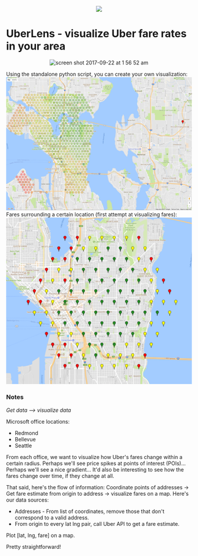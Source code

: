 <p align="center">
    <img src="https://user-images.githubusercontent.com/10917080/30120320-7c6aa6b4-92f6-11e7-9949-5479fa241969.png" width=600/>
</p>

# UberLens - visualize Uber fare rates in your area

<p align="center">
    <img width="707" alt="screen shot 2017-09-22 at 1 56 52 am" src="https://user-images.githubusercontent.com/10917080/30731112-617f2d9e-9f39-11e7-8228-2474d9dfa9c4.png">
</p>

Using the standalone python script, you can create your own visualization:
![blah](https://raw.githubusercontent.com/adamalawrence/UberLens/master/Screen%20Shot%202017-06-29%20at%2012.46.16%20AM.png)
Fares surrounding a certain location (first attempt at visualizing fares):
![hmm check the repo for the pic](https://raw.githubusercontent.com/adamalawrence/UberLens/master/Screen%20Shot%202017-06-27%20at%2012.39.10%20AM.png)


### Notes
*Get data --> visualize data*

Microsoft office locations:
- Redmond
- Bellevue
- Seattle

From each office, we want to visualize how Uber's fares change within a certain radius. Perhaps we'll see price spikes at points of interest (POIs)... Perhaps we'll see a nice gradient... It'd also be interesting to see how the fares change over time, if they change at all.

That said, here's the flow of information: Coordinate points of addresses -> Get fare estimate from origin to address -> visualize fares on a map. Here's our data sources:

- Addresses - From list of coordinates, remove those that don't correspond to a valid address.
- From origin to every lat lng pair, call Uber API to get a fare estimate.

Plot [lat, lng, fare] on a map.

Pretty straightforward!
